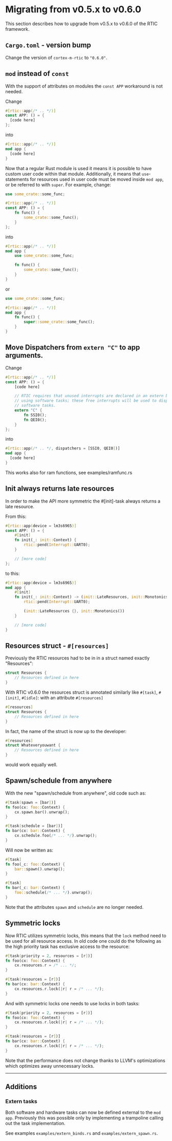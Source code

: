 # Migrating from v0.5.x to v0.6.0

This section describes how to upgrade from v0.5.x to v0.6.0 of the RTIC framework.

## `Cargo.toml` - version bump

Change the version of `cortex-m-rtic` to `"0.6.0"`.

## `mod` instead of `const`

With the support of attributes on modules the `const APP` workaround is not needed.

Change

``` rust
#[rtic::app(/* .. */)]
const APP: () = {
  [code here]
};
```

into

``` rust
#[rtic::app(/* .. */)]
mod app {
  [code here]
}
```

Now that a regular Rust module is used it means it is possible to have custom
user code within that module.
Additionally, it means that `use`-statements for resources used in user
code must be moved inside `mod app`, or be referred to with `super`. For
example, change:

```rust
use some_crate::some_func;

#[rtic::app(/* .. */)]
const APP: () = {
    fn func() {
        some_crate::some_func();
    }
};
```

into

```rust
#[rtic::app(/* .. */)]
mod app {
    use some_crate::some_func;

    fn func() {
        some_crate::some_func();
    }
}
```

or

```rust
use some_crate::some_func;

#[rtic::app(/* .. */)]
mod app {
    fn func() {
        super::some_crate::some_func();
    }
}
```

## Move Dispatchers from `extern "C"` to app arguments.

Change

``` rust
#[rtic::app(/* .. */)]
const APP: () = {
    [code here]

    // RTIC requires that unused interrupts are declared in an extern block when
    // using software tasks; these free interrupts will be used to dispatch the
    // software tasks.
    extern "C" {
        fn SSI0();
        fn QEI0();
    }
};
```

into

``` rust
#[rtic::app(/* .. */, dispatchers = [SSI0, QEI0])]
mod app {
  [code here]
}
```

This works also for ram functions, see examples/ramfunc.rs


## Init always returns late resources

In order to make the API more symmetric the #[init]-task always returns a late resource.

From this:

``` rust
#[rtic::app(device = lm3s6965)]
const APP: () = {
    #[init]
    fn init(_: init::Context) {
        rtic::pend(Interrupt::UART0);
    }

    // [more code]
};
```

to this:

``` rust
#[rtic::app(device = lm3s6965)]
mod app {
    #[init]
    fn init(_: init::Context) -> (init::LateResources, init::Monotonics) {
        rtic::pend(Interrupt::UART0);

        (init::LateResources {}, init::Monotonics())
    }

    // [more code]
}
```

## Resources struct - `#[resources]`

Previously the RTIC resources had to be in in a struct named exactly "Resources":

``` rust
struct Resources {
    // Resources defined in here
}
```

With RTIC v0.6.0 the resources struct is annotated similarly like
`#[task]`, `#[init]`, `#[idle]`: with an attribute `#[resources]`

``` rust
#[resources]
struct Resources {
    // Resources defined in here
}
```

In fact, the name of the struct is now up to the developer:

``` rust
#[resources]
struct Whateveryouwant {
    // Resources defined in here
}
```

would work equally well.

## Spawn/schedule from anywhere

With the new "spawn/schedule from anywhere", old code such as:



``` rust
#[task(spawn = [bar])]
fn foo(cx: foo::Context) {
    cx.spawn.bar().unwrap();
}

#[task(schedule = [bar])]
fn bar(cx: bar::Context) {
    cx.schedule.foo(/* ... */).unwrap();
}
```

Will now be written as:

``` rust
#[task]
fn foo(_c: foo::Context) {
    bar::spawn().unwrap();
}

#[task]
fn bar(_c: bar::Context) {
    foo::schedule(/* ... */).unwrap();
}
```

Note that the attributes `spawn` and `schedule` are no longer needed.

## Symmetric locks

Now RTIC utilizes symmetric locks, this means that the `lock` method need to be used for all resource access. In old code one could do the following as the high priority task has exclusive access to the resource:

``` rust
#[task(priority = 2, resources = [r])]
fn foo(cx: foo::Context) {
    cx.resources.r = /* ... */;
}

#[task(resources = [r])]
fn bar(cx: bar::Context) {
    cx.resources.r.lock(|r| r = /* ... */);
}
```

And with symmetric locks one needs to use locks in both tasks:

``` rust
#[task(priority = 2, resources = [r])]
fn foo(cx: foo::Context) {
    cx.resources.r.lock(|r| r = /* ... */);
}

#[task(resources = [r])]
fn bar(cx: bar::Context) {
    cx.resources.r.lock(|r| r = /* ... */);
}
```

Note that the performance does not change thanks to LLVM's optimizations which optimizes away unnecessary locks.

---

## Additions

### Extern tasks

Both software and hardware tasks can now be defined external to the `mod app`. Previously this was possible only by implementing a trampoline calling out the task implementation.

See examples `examples/extern_binds.rs` and `examples/extern_spawn.rs`.

